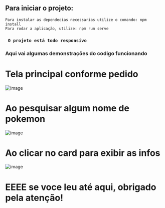 
## Para iniciar o projeto:
```
Para instalar as dependecias necessarias utilize o comando: npm install
Para rodar a aplicação, utilize: npm run serve
```


### ```  O projeto está todo responsivo ```


### Aqui vai algumas demonstrações do codigo funcionando
# Tela principal conforme pedido
![image](https://user-images.githubusercontent.com/80727142/218265571-717b6045-e980-43d8-9869-c4aa562ebcff.png)

# Ao pesquisar algum nome de pokemon
![image](https://user-images.githubusercontent.com/80727142/218265897-1d4821b4-6e6f-4c70-b00b-b0961a746c92.png)

# Ao clicar no card para exibir as infos
![image](https://user-images.githubusercontent.com/80727142/218265925-39125d94-540c-43e2-8b2e-b138a4953a05.png)

# EEEE se voce leu até aqui, obrigado pela atenção!

